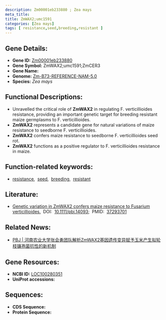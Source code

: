 ```yaml
---
description: Zm00001eb233880 ; Zea mays
meta_title:
title: ZmWAX2;umc1591
categories: [Zea mays]
tags: [ resistance,seed,breeding,resistant ]
---
```


## Gene Details:
- **Gene ID:**	[Zm00001eb233880](https://www.maizegdb.org/gene_center/gene/Zm00001eb233880)
- **Gene Symbol:** ZmWAX2;umc1591;ZmCER3
- **Gene Name:** 
- **Genome:** [Zm-B73-REFERENCE-NAM-5.0](https://www.maizegdb.org/genome/assembly/Zm-B73-REFERENCE-NAM-5.0)
- **Species:** *Zea mays*

## Functional Descriptions:
   - Unravelled the critical role of **ZmWAX2** in regulating F. verticillioides resistance, providing an important genetic target for breeding resistant maize germplasms to F. verticillioides.
   - **ZmWAX2** represents a candidate gene for natural variations of maize resistance to seedborne F. verticillioides.
   - **ZmWAX2** confers maize resistance to seedborne F. verticillioides seed rot.
   - **ZmWAX2** functions as a positive regulator to F. verticillioides resistance in maize.

## Function-related keywords:
- [resistance](/tags/resistance/),&nbsp;&nbsp;[seed](/tags/seed/),&nbsp;&nbsp;[breeding](/tags/breeding/),&nbsp;&nbsp;[resistant](/tags/resistant/)

## Literature:
   - [Genetic variation in ZmWAX2 confers maize resistance to Fusarium verticillioides.]( https://onlinelibrary.wiley.com/doi/10.1111/pbi.14093)&nbsp;&nbsp;DOI:&nbsp;&nbsp;[10.1111/pbi.14093](https://onlinelibrary.wiley.com/doi/10.1111/pbi.14093);&nbsp;&nbsp;PMID:&nbsp;&nbsp;[37293701](https://pubmed.ncbi.nlm.nih.gov/37293701/)

## Related News:
   - [PBJ | 河南农业大学张会勇团队解析ZmWAX2基因遗传变异赋予玉米产生拟轮枝镰孢菌抗性的新机制](https://mp.weixin.qq.com/s/k5n-CG0eGLf0GpfEPuNPxw)

## Gene Resources:
- **NCBI ID:** [LOC100280351](https://www.ncbi.nlm.nih.gov/gene/?term=LOC100280351)
- **UniProt accessions:** [](https://www.uniprot.org/uniprotkb//entry)



## Sequences:
- **CDS Sequence:**
- **Protein Sequence:**
